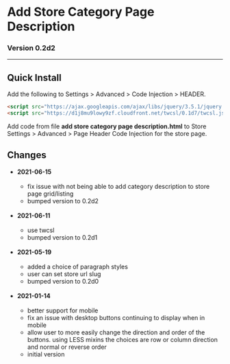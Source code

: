# Add Store Category Page Description

### Version 0.2d2

---

## Quick Install

Add the following to Settings > Advanced > Code Injection > HEADER.

```html
<script src="https://ajax.googleapis.com/ajax/libs/jquery/3.5.1/jquery.min.js"></script>
<script src="https://d1j8mu9lowy9zf.cloudfront.net/twcsl/0.1d7/twcsl.js"></script>
```

Add code from file **add store category page description.html** to
Store Settings > Advanced > Page Header Code Injection for the store page.

## Changes

* **2021-06-15**
<br><br>
  * fix issue with not being able to add category description to store page
    grid/listing
  * bumped version to 0.2d2
  <br><br>
* **2021-06-11**
<br><br>
  * use twcsl
  * bumped version to 0.2d1
  <br><br>
* **2021-05-19**
<br><br>
  * added a choice of paragraph styles
  * user can set store url slug
  * bumped version to 0.2d0
  <br><br>
* **2021-01-14**
<br><br>
  * better support for mobile
  * fix an issue with desktop buttons continuing to display when in mobile
  * allow user to more easily change the direction and order of the buttons.
    using LESS mixins the choices are row or column direction and normal or
    reverse order
  * initial version

